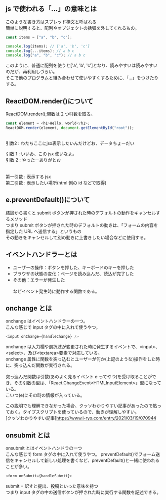 ## js で使われる「...」の意味とは

このような書き方はスプレッド構文と呼ばれる  
簡単に説明すると、配列やオブジェクトの括弧を外してくれるもの。

```js
const items = ["a", "b", "c"];

console.log(items); // ['a', 'b', 'c']
console.log(...items); // a b c
console.log("a", "b", "c"); // a b c
```

このように、普通に配列を使うと['a', 'b', 'c']となり、読みやすいは読みやすいのだが、再利用しづらい。  
そこで他のプログラムと組み合わせて使いやすくするために、「...」をつけたりする。

## ReactDOM.render()について

ReactDOM.render();関数は 2 つ引数を取る。

```js
const element = <h1>Hello, world</h1>;
ReactDOM.render(element, document.getElementById("root"));
```

<br>
引数2 : わたちここにjsx表示したいんだけどお、データちょーだい

引数 1 : いいお、この jsx 使いなよ。  
引数 2 : やったーありがとお  
<br>
<br>
第一引数 : 表示する jsx  
第二引数 : 表示したい場所(html 側の id などで取得)

## e.preventDefault()について

結論から書くと submit ボタンが押された時のデフォルトの動作をキャンセルするメソッド  
つまり submit ボタンが押された時のデフォルトの動きは、「フォームの内容を指定した URL へ送信する」というもの  
その動きをキャンセルして別の動きに上書きしたい場合などに使用する。

## イベントハンドラーとは

-   ユーザーの操作：ボタンを押した、キーボードのキーを押した
-   ブラウザの状態の変化：ページを読み込んだ、読込が完了した
-   その他：エラーが発生した  
    <br>
    などイベント発生時に動作する関数である。

## onchange とは

onchange はイベントハンドラーの一つ。  
こんな感じで input タグの中に入れて使うやつ。

```js
<input onChange={handleChange} />
```

onchange は入力欄や選択肢が変更された時に発生するイベントで、\<input>、\<select>、及び\<textarea>要素で対応している。  
onchange 属性に関数を突っ込むとユーザーが何か(上記のような)操作をした時に、突っ込んだ関数が実行される。  
<br>
突っ込んだ関数は引数(あのよく見るイベント e ってやつ)を受け取ることができ、その引数の型は、「React.ChangeEvent\<HTMLInputElement>」型になっている。  
こいつ(e)にその時の情報が入っている。

この説明でも理解できなかった場合、クッソわかりやすい記事があったので貼っておく。タイプスクリプトを使っているので、動きが理解しやすい。  
[クッソわかりやすい記事]https://www.i-ryo.com/entry/2021/03/19/070944

## onsubmit とは

onsubmit とはイベントハンドラの一つ  
こんな感じで form タグの中に入れて使うやつ。
preventDefault()でフォーム送信をキャンセルして新しい処理を書くなど、preventDefault()と一緒に使われることが多い。

```js
<form onSubmit={handleSubmit}>
```

submit = 訳すと提出、投稿といった意味を持つ  
つまり input タグの中の送信ボタンが押された時に実行する関数を記述できる。
